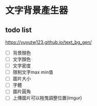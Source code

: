 # 文字背景產生器

## todo list

https://yuyutw123.github.io/text_bg_gen/

- [ ] 背景顏色
- [ ] 文字顏色
- [ ] 文字密度
- [ ] 限制文字max min值
- [ ] 圖片大小
- [ ] 字體
- [ ] 圖片圓角
- [ ] 上傳圖片可以拖曳調整位置(imgur)